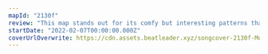 ```yaml
---
mapId: "2130f"
review: "This map stands out for its comfy but interesting patterns that represent the music very well and its lovely light show!  A nice progression of difficulties that do a great job of retaining the feeling of the  upper diffs makes this dancy map enjoyable and accessible for everybody!"
startDate: "2022-02-07T00:00:00.000Z"
coverUrlOverwrite: https://cdn.assets.beatleader.xyz/songcover-2130f-Mori-Calliope-x-Gawr-Gura-Q-Temp.jpg
---
```

